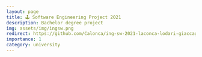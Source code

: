 ```yaml
---
layout: page
title: 🕹 Software Engineering Project 2021
description: Bachelor degree project
img: assets/img/ingsw.png
redirect: https://github.com/Calonca/ing-sw-2021-laconca-lodari-giaccaglia
importance: 1
category: university
---
```

